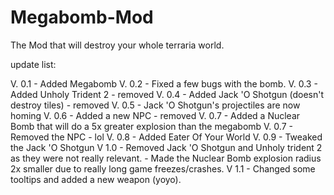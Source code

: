 # Megabomb-Mod
The Mod that will destroy your whole terraria world.

update list:

V. 0.1 - Added Megabomb
V. 0.2 - Fixed a few bugs with the bomb.
V. 0.3 - Added Unholy Trident 2 - removed
V. 0.4 - Added Jack 'O Shotgun (doesn't destroy tiles) - removed
V. 0.5 - Jack 'O Shotgun's projectiles are now homing
V. 0.6 - Added a new NPC - removed
V. 0.7 - Added a Nuclear Bomb that will do a 5x greater explosion than the megabomb
V. 0.7 - Removed the NPC - lol
V. 0.8 - Added Eater Of Your World
V. 0.9 - Tweaked the Jack 'O Shotgun
V  1.0 - Removed Jack 'O Shotgun and Unholy trident 2 as they were not really relevant.
       - Made the Nuclear Bomb explosion radius 2x smaller due to really long game freezes/crashes. 
V 1.1  - Changed some tooltips and added a new weapon (yoyo).
